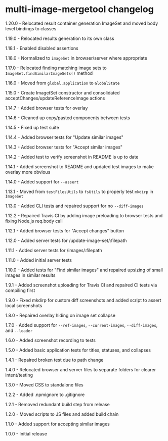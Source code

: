 # multi-image-mergetool changelog
1.20.0 - Relocated result container generation ImageSet and moved body level bindings to classes

1.19.0 - Relocated results generation to its own class

1.18.1 - Enabled disabled assertions

1.18.0 - Normalized to `imageSet` in browser/server where appropriate

1.17.0 - Relocated finding matching image sets to `ImageSet.findSimilarImageSets()` method

1.16.0 - Moved from `global.application` to `GlobalState`

1.15.0 - Create ImagetSet constructor and consolidated acceptChanges/updateReferenceImage actions

1.14.7 - Added browser tests for overlay

1.14.6 - Cleaned up copy/pasted components between tests

1.14.5 - Fixed up test suite

1.14.4 - Added browser tests for "Update similar images"

1.14.3 - Added browser tests for "Accept similar images"

1.14.2 - Added test to verify screenshot in README is up to date

1.14.1 - Added screenshot to README and updated test images to make overlay more obvious

1.14.0 - Added support for `--assert`

1.13.1 - Moved from `testFilesUtils` to `fsUtils` to properly test `mkdirp` in `ImageSet`

1.13.0 - Added CLI tests and repaired support for no `--diff-images`

1.12.2 - Repaired Travis CI by adding image preloading to browser tests and fixing Node.js req.body call

1.12.1 - Added browser tests for "Accept changes" button

1.12.0 - Added server tests for /update-image-set/:filepath

1.11.1 - Added server tests for /images/:filepath

1.11.0 - Added initial server tests

1.10.0 - Added tests for "Find similar images" and repaired upsizing of small images in similar results

1.9.1 - Added screenshot uploading for Travis CI and repaired CI tests via compiling first

1.9.0 - Fixed mkdirp for custom diff screenshots and added script to assert local screenshots

1.8.0 - Repaired overlay hiding on image set collapse

1.7.0 - Added support for `--ref-images`, `--current-images`, `--diff-images`, and `--loader`

1.6.0 - Added screenshot recording to tests

1.5.0 - Added basic application tests for titles, statuses, and collapses

1.4.1 - Repaired broken test due to path change

1.4.0 - Relocated browser and server files to separate folders for clearer intent/testing

1.3.0 - Moved CSS to standalone files

1.2.2 - Added .npmignore to .gitignore

1.2.1 - Removed redundant build step from release

1.2.0 - Moved scripts to JS files and added build chain

1.1.0 - Added support for accepting similar images

1.0.0 - Initial release
